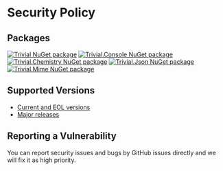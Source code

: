 # Security Policy

## Packages

[![Trivial NuGet package](https://img.shields.io/nuget/v/Trivial.svg?label=Trivial)](https://www.nuget.org/packages/Trivial)
[![Trivial.Console NuGet package](https://img.shields.io/nuget/v/Trivial.Console.svg?label=Trivial.Console)](https://www.nuget.org/packages/Trivial.Console)
[![Trivial.Chemistry NuGet package](https://img.shields.io/nuget/v/Trivial.Chemistry.svg?label=Trivial.Chemistry)](https://www.nuget.org/packages/Trivial.Chemistry)
[![Trivial.Json NuGet package](https://img.shields.io/nuget/v/Trivial.Json.svg?label=Trivial.Json)](https://www.nuget.org/packages/Trivial.Json)
[![Trivial.Mime NuGet package](https://img.shields.io/nuget/v/Trivial.Mime.svg?label=Trivial.Mime)](https://www.nuget.org/packages/Trivial.Mime)

## Supported Versions

- [Current and EOL versions](https://github.com/nuscien/trivial/wiki/versions)
- [Major releases](https://github.com/nuscien/trivial/releases)

## Reporting a Vulnerability

You can report security issues and bugs by GitHub issues directly and we will fix it as high priority.
